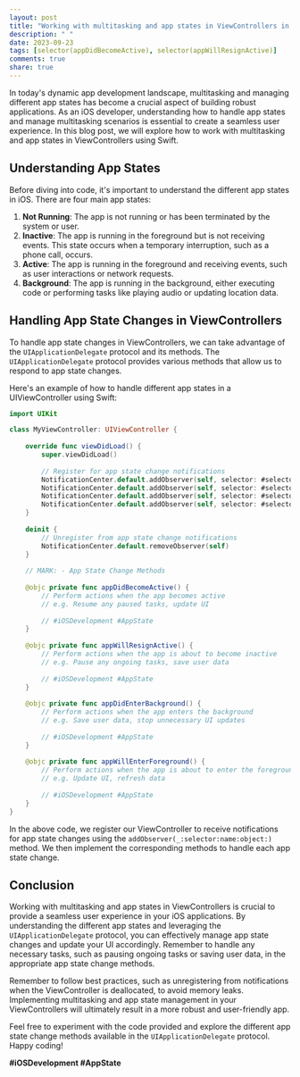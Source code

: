 ```yaml
---
layout: post
title: "Working with multitasking and app states in ViewControllers in Swift"
description: " "
date: 2023-09-23
tags: [selector(appDidBecomeActive), selector(appWillResignActive)]
comments: true
share: true
---
```


In today's dynamic app development landscape, multitasking and managing different app states has become a crucial aspect of building robust applications. As an iOS developer, understanding how to handle app states and manage multitasking scenarios is essential to create a seamless user experience. In this blog post, we will explore how to work with multitasking and app states in ViewControllers using Swift.

## Understanding App States

Before diving into code, it's important to understand the different app states in iOS. There are four main app states:

1. **Not Running**: The app is not running or has been terminated by the system or user.
2. **Inactive**: The app is running in the foreground but is not receiving events. This state occurs when a temporary interruption, such as a phone call, occurs.
3. **Active**: The app is running in the foreground and receiving events, such as user interactions or network requests.
4. **Background**: The app is running in the background, either executing code or performing tasks like playing audio or updating location data.

## Handling App State Changes in ViewControllers

To handle app state changes in ViewControllers, we can take advantage of the `UIApplicationDelegate` protocol and its methods. The `UIApplicationDelegate` protocol provides various methods that allow us to respond to app state changes.

Here's an example of how to handle different app states in a UIViewController using Swift:

```swift
import UIKit

class MyViewController: UIViewController {
    
    override func viewDidLoad() {
        super.viewDidLoad()
        
        // Register for app state change notifications
        NotificationCenter.default.addObserver(self, selector: #selector(appDidBecomeActive), name: UIApplication.didBecomeActiveNotification, object: nil)
        NotificationCenter.default.addObserver(self, selector: #selector(appWillResignActive), name: UIApplication.willResignActiveNotification, object: nil)
        NotificationCenter.default.addObserver(self, selector: #selector(appDidEnterBackground), name: UIApplication.didEnterBackgroundNotification, object: nil)
        NotificationCenter.default.addObserver(self, selector: #selector(appWillEnterForeground), name: UIApplication.willEnterForegroundNotification, object: nil)
    }
    
    deinit {
        // Unregister from app state change notifications
        NotificationCenter.default.removeObserver(self)
    }
    
    // MARK: - App State Change Methods
    
    @objc private func appDidBecomeActive() {
        // Perform actions when the app becomes active
        // e.g. Resume any paused tasks, update UI
        
        // #iOSDevelopment #AppState
    }
    
    @objc private func appWillResignActive() {
        // Perform actions when the app is about to become inactive
        // e.g. Pause any ongoing tasks, save user data
        
        // #iOSDevelopment #AppState
    }
    
    @objc private func appDidEnterBackground() {
        // Perform actions when the app enters the background
        // e.g. Save user data, stop unnecessary UI updates
        
        // #iOSDevelopment #AppState
    }
    
    @objc private func appWillEnterForeground() {
        // Perform actions when the app is about to enter the foreground
        // e.g. Update UI, refresh data
        
        // #iOSDevelopment #AppState
    }
}
```

In the above code, we register our ViewController to receive notifications for app state changes using the `addObserver(_:selector:name:object:)` method. We then implement the corresponding methods to handle each app state change.

## Conclusion

Working with multitasking and app states in ViewControllers is crucial to provide a seamless user experience in your iOS applications. By understanding the different app states and leveraging the `UIApplicationDelegate` protocol, you can effectively manage app state changes and update your UI accordingly. Remember to handle any necessary tasks, such as pausing ongoing tasks or saving user data, in the appropriate app state change methods.

Remember to follow best practices, such as unregistering from notifications when the ViewController is deallocated, to avoid memory leaks. Implementing multitasking and app state management in your ViewControllers will ultimately result in a more robust and user-friendly app.

Feel free to experiment with the code provided and explore the different app state change methods available in the `UIApplicationDelegate` protocol. Happy coding!

**#iOSDevelopment #AppState**